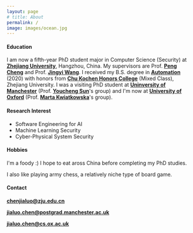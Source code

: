 ```yaml
---
layout: page
# title: About
permalink: /
image: images/ocean.jpg
---
```

#### Education

I am now a fifth-year PhD student major in Computer Science (Security) at **[Zhejiang University](https://www.zju.edu.cn/)**, Hangzhou, China. My supervisors are Prof. **[Peng Cheng](https://person.zju.edu.cn/en/cp#0)** and Prof. **[Jingyi Wang](https://wang-jingyi.github.io/)**. I received my B.S. degree in **[Automation](http://www.cse.zju.edu.cn/)** (2020) with honors from **[Chu Kochen Honors College](http://ckc.zju.edu.cn/ckcen/wbout/list.htm)** (Mixed Class), Zhejiang University. 
I was a visiting PhD student at **[Uninversity of Manchester](https://www.manchester.ac.uk/)** (Prof. **[Youcheng Sun](https://research.manchester.ac.uk/en/persons/youcheng.sun)**'s group) and I'm now at **[University of Oxford](https://www.ox.ac.uk/)** (Prof. **[Marta Kwiatkowska](https://www.cs.ox.ac.uk/people/marta.kwiatkowska/)**'s group). 


<!-- <img align="right" src="images/me2.jpeg" />  -->
<!-- <img style="float: right;" src="images/me2.jpeg">  -->

#### Research Interest

- Software Engineering for AI 
- Machine Learning Security 
- Cyber-Physical System Security 

#### Hobbies

I'm a foody :) I hope to eat aross China before completing my PhD studies.

I also like playing army chess, a relatively niche type of board game.

#### Contact
**[chenjialuo@zju.edu.cn](mailto:chenjialuo@zju.edu.cn)**

**[jialuo.chen@postgrad.manchester.ac.uk](mailto:jialuo.chen@postgrad.manchester.ac.uk)**

**[jialuo.chen@cs.ox.ac.uk](mailto:jialuo.chen@cs.ox.ac.uk)**
